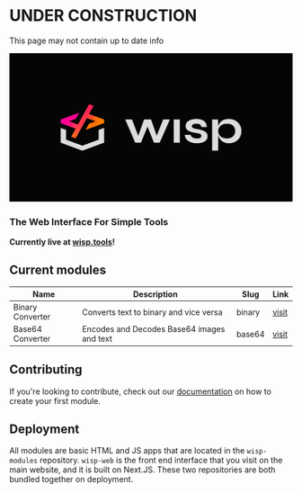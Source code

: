 # UNDER CONSTRUCTION

This page may not contain up to date info

![Logo](../assets/logo.png)

### The Web Interface For Simple Tools

**Currently live at [wisp.tools](https://www.wisp.tools/)!**

## Current modules

| Name             | Description                                | Slug   | Link                                       |
| ---------------- | ------------------------------------------ | ------ | ------------------------------------------ |
| Binary Converter | Converts text to binary and vice versa     | binary | [visit](https://www.wisp.tools/mod/binary) |
| Base64 Converter | Encodes and Decodes Base64 images and text | base64 | [visit](https://www.wisp.tools/mod/base64) |

## Contributing

If you're looking to contribute, check out our [documentation](https://www.wisp.tools/docs) on how to create your first module.

## Deployment

All modules are basic HTML and JS apps that are located in the `wisp-modules` repository. `wisp-web` is the front end interface that you visit on the main website, and it is built on Next.JS. These two repositories are both bundled together on deployment.
